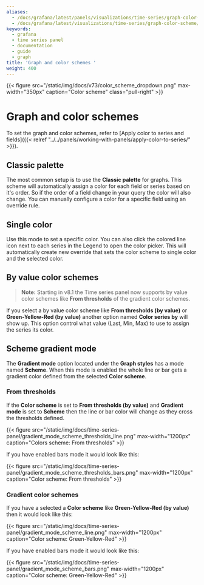```yaml
---
aliases:
  - /docs/grafana/latest/panels/visualizations/time-series/graph-color-scheme/
  - /docs/grafana/latest/visualizations/time-series/graph-color-scheme/
keywords:
  - grafana
  - time series panel
  - documentation
  - guide
  - graph
title: 'Graph and color schemes '
weight: 400
---
```


{{< figure src="/static/img/docs/v73/color_scheme_dropdown.png" max-width="350px" caption="Color scheme" class="pull-right" >}}

# Graph and color schemes

To set the graph and color schemes, refer to [Apply color to series and fields]({{< relref "../../panels/working-with-panels/apply-color-to-series/" >}}).

## Classic palette

The most common setup is to use the **Classic palette** for graphs. This scheme will automatically assign a color for each field or series based on it's order. So if the order of a field change in your query the color will also change. You can manually configure a color for a specific field using an override rule.

## Single color

Use this mode to set a specific color. You can also click the colored line icon next to each series in the Legend to open the color picker. This will automatically create new override that sets the color scheme to single color and the selected color.

## By value color schemes

> **Note:** Starting in v8.1 the Time series panel now supports by value color schemes like **From thresholds** of the gradient color schemes.

If you select a by value color scheme like **From thresholds (by value)** or **Green-Yellow-Red (by value)** another option named **Color series by** will show up. This option control what value (Last, Min, Max) to use to assign the series its color.

## Scheme gradient mode

The **Gradient mode** option located under the **Graph styles** has a mode named **Scheme**. When this mode is enabled the whole line or bar gets a gradient color defined from the selected **Color scheme**.

### From thresholds

If the **Color scheme** is set to **From thresholds (by value)** and **Gradient mode** is set to **Scheme** then the line or bar color will change as they cross the thresholds defined.

{{< figure src="/static/img/docs/time-series-panel/gradient_mode_scheme_thresholds_line.png" max-width="1200px" caption="Colors scheme: From thresholds" >}}

If you have enabled bars mode it would look like this:

{{< figure src="/static/img/docs/time-series-panel/gradient_mode_scheme_thresholds_bars.png" max-width="1200px" caption="Color scheme: From thresholds" >}}

### Gradient color schemes

If you have a selected a **Color scheme** like **Green-Yellow-Red (by value)** then it would look like this:

{{< figure src="/static/img/docs/time-series-panel/gradient_mode_scheme_line.png" max-width="1200px" caption="Color scheme: Green-Yellow-Red" >}}

If you have enabled bars mode it would look like this:

{{< figure src="/static/img/docs/time-series-panel/gradient_mode_scheme_bars.png" max-width="1200px" caption="Color scheme: Green-Yellow-Red" >}}
